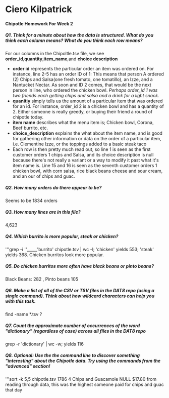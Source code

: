 # Ciero Kilpatrick
#### Chipotle Homework For Week 2

##### Q1. Think for a minute about how the data is structured. What do you think each column means? What do you think each row means?
For our columns in the Chipoltle.tsv file, we see **order_id**,**quantity**,**item_name**,and **choice description**

* **order id** represents the particular order an item was ordered on. For instance, line 2-5 has an order ID of 1: This means that person A ordered (2) Chips and Salsa(one fresh tomato, one tomatillo), an Izze, and a Nantucket Nectar. As soon and ID 2 comes, that would be the next person in line, who ordered the chicken bowl. *Perhaps order_id 1 was two friends each getting chips and salsa and a drink for a light snack*.
* **quanitiy** simply tells us the amount of a particular item that was ordered for an id. For instance, order_id 2 is a chicken bowl and has a quantity of 2. Either someone is really greedy, or buying their friend a round of chipotle today.
* **item name** describes what the menu item is; Chicken bowl, Corona, Beef burrito, etc.
* **choice_description** explains the what about the item name, and is good for gathering other information or data on the order of a particular item, i.e. Clementine Izze, or the toppings added to a basic steak taco
* Each row is then pretty much read out, so line 1 is seen as the first customer orders 1 chips and Salsa, and its choice description is null because there's not really a variant or a way to modify it past what it's item name is. Line 15 and 16 is seen as the seventh customer orders 1 chicken bowl, with corn salsa, rice black beans cheese and sour cream, and an our of chips and guac.

##### Q2. How many orders do there appear to be?
Seems to be 1834 orders
##### Q3. How many lines are in this file?
4,623
##### Q4. Which burrito is more popular, steak or chicken?
'''grep -i ''_____'burrito' chipotle.tsv | wc -l; 'chicken' yields 553; 'steak' yields 368. Chicken burritos look more popular.
##### Q5. Do chicken burritos more often have black beans or pinto beans?
Black Beans: 282 , Pinto beans 105
##### Q6. Make a list of all of the CSV or TSV files in the DAT8 repo (using a single command). Think about how wildcard characters can help you with this task.
find -name *.tsv ?
##### Q7. Count the approximate number of occurrences of the word "dictionary" (regardless of case) across all files in the DAT8 repo
grep -r 'dictionary' | wc -w; yields 116
##### Q8. Optional: Use the the command line to discover something "interesting" about the Chipotle data. Try using the commands from the "advanced" section!
'''sort -k 5,5 chipotle.tsv
1786    4       Chips and Guacamole     NULL    $17.80
from reading through data, this was the highest someone paid for chips and guac that day
